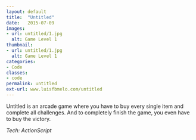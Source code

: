```yaml
---
layout: default
title:  "Untitled"
date:   2015-07-09
images: 
- url: untitled/1.jpg
  alt: Game Level 1
thumbnail:
- url: untitled/1.jpg
  alt: Game Level 1
categories:
- Code
classes:
- code
permalink: untitled
ext-url: www.luisfbmelo.com/untitled
---
```

Untitled is an arcade game where you have to buy every single item and complete all challenges. And to completely finish the game, you even have to buy the victory.

*Tech: ActionScript*